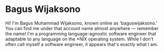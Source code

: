 # Bagus Wijaksono

Hi! I'm Bagus Muhammad Wijaksono, known online as 'baguswijaksono.' You can find me under that account name almost anywhere — remember the name! I'm a programming language-agnostic software engineer that adaptable to any language on the *NIX operating system. While I don't often call myself a software engineer, it appears that's exactly what I am. 
